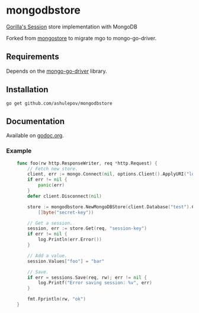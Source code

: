 mongodbstore
==========

[Gorilla's Session](http://www.gorillatoolkit.org/pkg/sessions) store implementation with MongoDB

Forked from [mongostore](https://github.com/kidstuff/mongostore) to migrate mgo to mongo-go-driver.

## Requirements

Depends on the [mongo-go-driver](https://github.com/mongodb/mongo-go-driver) library.

## Installation

    go get github.com/ashulepov/mongodbstore

## Documentation

Available on [godoc.org](http://www.godoc.org/github.com/ashulepov/mongodbstore).

### Example
```go
    func foo(rw http.ResponseWriter, req *http.Request) {
        // Fetch new store.
        client, err := mongo.Connect(nil, options.Client().ApplyURI("localhost"))
        if err != nil {
        	panic(err)
        }
        defer client.Disconnect(nil)

        store := mongodbstore.NewMongoDBStore(client.Database("test").Collection("test_session"), 3600, true,
            []byte("secret-key"))

        // Get a session.
        session, err := store.Get(req, "session-key")
        if err != nil {
            log.Println(err.Error())
        }

        // Add a value.
        session.Values["foo"] = "bar"

        // Save.
        if err = sessions.Save(req, rw); err != nil {
            log.Printf("Error saving session: %v", err)
        }

        fmt.Fprintln(rw, "ok")
    }
```